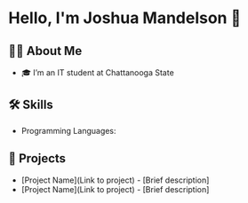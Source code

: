 # Hello, I'm Joshua Mandelson 👋

## 👨‍💻 About Me
- 🎓 I’m an IT student at Chattanooga State

## 🛠️ Skills
- Programming Languages: 

## 🚀 Projects
<!-- PROJECTS-LIST:START -->
- [Project Name](Link to project) - [Brief description]
- [Project Name](Link to project) - [Brief description]
<!-- PROJECTS-LIST:END -->

[linkedin]: YourLinkedInProfileURL
